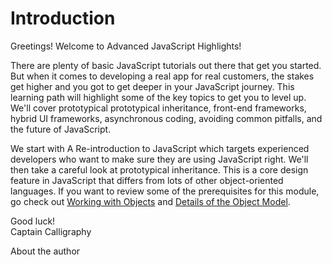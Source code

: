# Introduction

Greetings! Welcome to Advanced JavaScript Highlights!

There are plenty of basic JavaScript tutorials out there that get you started. But when it comes to developing a real app for real customers, the stakes get higher and you got to get deeper in your JavaScript journey. This learning path will highlight some of the key topics to get you to level up. We'll cover prototypical prototypical inheritance, front-end frameworks, hybrid UI frameworks, asynchronous coding, avoiding common pitfalls, and the future of JavaScript.

We start with A Re-introduction to JavaScript which targets experienced developers who want to make sure they are using JavaScript right. We'll then take a careful look at prototypical inheritance. This is a core design feature in JavaScript that differs from lots of other object-oriented languages. If you want to review some of the prerequisites for this module, go check out [Working with Objects](https://developer.mozilla.org/en-US/docs/Web/JavaScript/Guide/Working_with_Objects) and [Details of the Object Model](https://developer.mozilla.org/en-US/docs/Web/JavaScript/Guide/Details_of_the_Object_Model).



Good luck!  
Captain Calligraphy  

About the author

